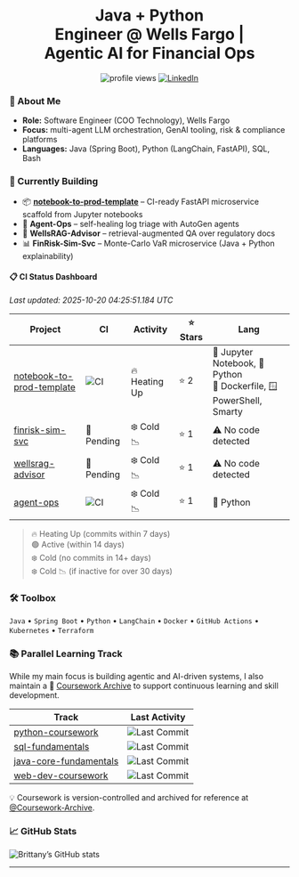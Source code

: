 <!-- headline -->
<h1 align="center">
  Java&nbsp;+&nbsp;Python Engineer&nbsp;@&nbsp;Wells&nbsp;Fargo&nbsp;| Agentic&nbsp;AI&nbsp;for Financial&nbsp;Ops
</h1>

<p align="center">
  <!-- profile views -->
  <img src="https://komarev.com/ghpvc/?username=Br111t&style=flat-square" alt="profile views"/>

  <!-- LinkedIn badge (image = no underline) -->
  <a href="https://www.linkedin.com/in/1blb/">
    <img src="https://img.shields.io/badge/LinkedIn-Connect-0A66C2?style=flat-square&logo=linkedin&logoColor=white" alt="LinkedIn"/>
  </a>
</p>

### 👋 About&nbsp;Me
* **Role:** Software Engineer (COO Technology), Wells Fargo  
* **Focus:** multi-agent LLM orchestration, GenAI tooling, risk & compliance platforms  
* **Languages:** Java (Spring Boot), Python (LangChain, FastAPI), SQL, Bash  
### 🚧 Currently Building
- 📦 **[notebook-to-prod-template](https://github.com/Br111t/notebook-to-prod-template)** – CI-ready FastAPI microservice scaffold from Jupyter notebooks 
- 🧠 **Agent-Ops** – self-healing log triage with AutoGen agents  
- 📄 **WellsRAG-Advisor** – retrieval-augmented QA over regulatory docs  
- 📊 **FinRisk-Sim-Svc** – Monte-Carlo VaR microservice (Java + Python explainability)

#### 📋 CI Status Dashboard
<!-- CI-BADGE-START -->
  _Last updated: 2025-10-20 04:25:51.184 UTC_
  
  | Project | CI | Activity | ⭐ Stars | Lang |
|---------|----|----------|---------|------|
  | [notebook-to-prod-template](https://github.com/Br111t/notebook-to-prod-template) | ![CI](https://github.com/Br111t/notebook-to-prod-template/actions/workflows/ci.yml/badge.svg?branch=main) | 🔥 Heating Up | ⭐ 2 | 📓 Jupyter Notebook, 🐍 Python<br>🐳 Dockerfile, 🪟 PowerShell,  Smarty |
| [finrisk-sim-svc](https://github.com/Br111t/finrisk-sim-svc) | 🚧 Pending | ❄️ Cold 📉 | ⭐ 1 | ⚠️ No code detected |
| [wellsrag-advisor](https://github.com/Br111t/wellsrag-advisor) | 🚧 Pending | ❄️ Cold 📉 | ⭐ 1 | ⚠️ No code detected |
| [agent-ops](https://github.com/Br111t/agent-ops) | ![CI](https://github.com/Br111t/agent-ops/actions/workflows/ci.yml/badge.svg?branch=main) | ❄️ Cold 📉 | ⭐ 1 | 🐍 Python |
  <!-- CI-BADGE-END -->

> 🔥 Heating Up (commits within 7 days)  
> 🟢 Active (within 14 days)  
> ❄️ Cold (no commits in 14+ days)  
> ❄️ Cold 📉 (if inactive for over 30 days)   


### 🛠️ Toolbox
`Java` • `Spring Boot` • `Python` • `LangChain` • `Docker` • `GitHub Actions` • `Kubernetes` • `Terraform`


### 📚 Parallel Learning Track

While my main focus is building agentic and AI-driven systems, I also maintain a 📘 [Coursework Archive](https://github.com/Coursework-Archive) to support continuous learning and skill development.

| Track | Last Activity |
|-------|---------------|
| [python-coursework](https://github.com/Coursework-Archive/python-coursework) | ![Last Commit](https://img.shields.io/github/last-commit/Coursework-Archive/python-coursework?label=last%20commit&style=flat-square) |
| [sql-fundamentals](https://github.com/Coursework-Archive/sql-fundamentals) | ![Last Commit](https://img.shields.io/github/last-commit/Coursework-Archive/sql-fundamentals?label=last%20commit&style=flat-square) |
| [java-core-fundamentals](https://github.com/Coursework-Archive/java-core-fundamentals) | ![Last Commit](https://img.shields.io/github/last-commit/Coursework-Archive/java-core-fundamentals?label=last%20commit&style=flat-square) |
| [web-dev-coursework](https://github.com/Coursework-Archive/web-dev-coursework) | ![Last Commit](https://img.shields.io/github/last-commit/Coursework-Archive/web-dev-coursework?label=last%20commit&style=flat-square) |

💡 Coursework is version-controlled and archived for reference at [@Coursework-Archive](https://github.com/Coursework-Archive).



### 📈 GitHub Stats
![Brittany’s GitHub stats](https://github-readme-stats.vercel.app/api?username=Br111t&show_icons=true&hide_border=true)

---


<!--
**Br111t/Br111t** is a ✨ _special_ ✨ repository because its `README.md` (this file) appears on your GitHub profile.

Here are some ideas to get you started:

- 🔭 I’m currently working on ...
- 🌱 I’m currently learning ...
- 👯 I’m looking to collaborate on ...
- 🤔 I’m looking for help with ...
- 💬 Ask me about ...
- 📫 How to reach me: ...
- 😄 Pronouns: ...
- ⚡ Fun fact: ...
-->
